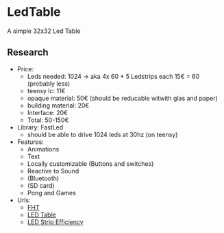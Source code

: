 # LedTable
A simple 32x32 Led Table

## Research
* Price:
    * Leds needed: 1024 -> aka 4x 60 * 5 Ledstrips each 15€ = 60 (probably less)
    * teensy lc: 11€
    * opaque material: 50€ (should be reducable witwith glas and paper)
    * building material: 20€
    * Interface: 20€
    * Total: 50-150€
* Library: FastLed
    * should be able to drive 1024 leds at 30hz (on teensy)
* Features:
    * Animations
    * Text
    * Locally customizable (Buttons and switches)
    * Reactive to Sound
    * (Bluetooth)
    * (SD card)
    * Pong and Games
* Urls:
    * [FHT](https://blog.yavilevich.com/2016/08/arduino-sound-level-meter-and-spectrum-analyzer/)
    * [LED Table](https://www.youtube.com/watch?v=D_QBlFIQk-o)
    * [LED Strip Efficiency](https://github.com/FastLED/FastLED/issues/288)
